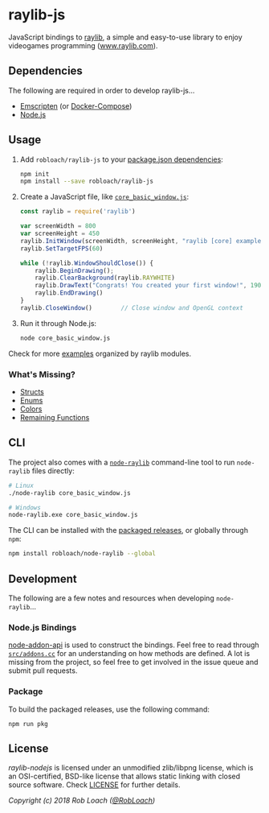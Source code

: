 # raylib-js

JavaScript bindings to [raylib](https://www.raylib.com), a simple and easy-to-use library to enjoy videogames programming (www.raylib.com).

## Dependencies

The following are required in order to develop raylib-js...

- [Emscripten](https://kripken.github.io/emscripten-site/) (or [Docker-Compose](https://docs.docker.com/compose/))
- [Node.js](https://nodejs.org/en/)

## Usage

1. Add `robloach/raylib-js` to your [package.json dependencies](https://docs.npmjs.com/files/package.json#dependencies):
    ``` bash
    npm init
    npm install --save robloach/raylib-js
    ```

2. Create a JavaScript file, like [`core_basic_window.js`](examples/core/core_basic_window.js):
    ``` javascript
    const raylib = require('raylib')

    var screenWidth = 800
    var screenHeight = 450
    raylib.InitWindow(screenWidth, screenHeight, "raylib [core] example - basic window")
    raylib.SetTargetFPS(60)

    while (!raylib.WindowShouldClose()) {
        raylib.BeginDrawing();
        raylib.ClearBackground(raylib.RAYWHITE)
        raylib.DrawText("Congrats! You created your first window!", 190, 200, 20, raylib.LIGHTGRAY)
        raylib.EndDrawing()
    }
    raylib.CloseWindow()        // Close window and OpenGL context
    ```

3. Run it through Node.js:
    ``` bash
    node core_basic_window.js
    ```

Check for more [examples](examples) organized by raylib modules.

### What's Missing?

- [Structs](https://github.com/RobLoach/node-raylib/issues/5)
- [Enums](https://github.com/RobLoach/node-raylib/issues/3)
- [Colors](https://github.com/RobLoach/node-raylib/issues/2)
- [Remaining Functions](https://github.com/RobLoach/node-raylib/issues/1)

## CLI

The project also comes with a [`node-raylib`](https://github.com/RobLoach/node-raylib/blob/master/bin/node-raylib) command-line tool to run `node-raylib` files directly:

``` bash
# Linux
./node-raylib core_basic_window.js

# Windows
node-raylib.exe core_basic_window.js
```

The CLI can be installed with the [packaged releases](https://github.com/RobLoach/node-raylib/releases), or globally through `npm`:

``` bash
npm install robloach/node-raylib --global
```

## Development

The following are a few notes and resources when developing `node-raylib`...

### Node.js Bindings

[node-addon-api](https://github.com/nodejs/node-addon-api) is used to construct the bindings. Feel free to read through [`src/addons.cc`](src/addons.cc) for an understanding on how methods are defined. A lot is missing from the project, so feel free to get involved in the issue queue and submit pull requests.

### Package

To build the packaged releases, use the following command:

```
npm run pkg
```

## License

*raylib-nodejs* is licensed under an unmodified zlib/libpng license, which is an OSI-certified,
BSD-like license that allows static linking with closed source software. Check [LICENSE](LICENSE) for further details.

*Copyright (c) 2018 Rob Loach ([@RobLoach](https://twitter.com/RobLoach))*
